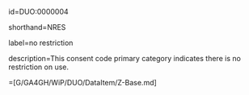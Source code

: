id=DUO:0000004

shorthand=NRES

label=no restriction

description=This consent code primary category indicates there is no restriction on use.

=[G/GA4GH/WiP/DUO/DataItem/Z-Base.md]
